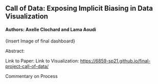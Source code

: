 ## Call of Data: Exposing Implicit Biasing in Data Visualization
#### Authors: Axelle Clochard and Lama Aoudi

{Insert Image of final dashboard}

Abstract:

Link to Paper:
Link to Visualization: https://6859-sp21.github.io/final-project-call-of-data/

Commentary on Process
